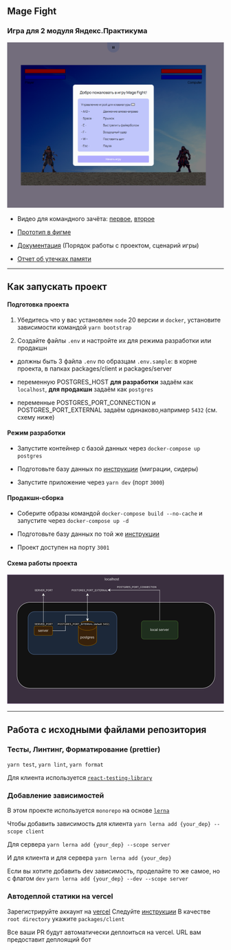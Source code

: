 ## Mage Fight

### Игра для 2 модуля Яндекс.Практикума

![preview](docs/game-start.png)

- Видео для командного зачёта: [первое](https://disk.yandex.ru/i/bemFDp9nvTfZHA), [второе](https://disk.yandex.ru/i/iu2oCUOj1yAxTA)

- [Прототип в фигме](https://www.figma.com/design/JxDvcmFWCqOx6ll6lmoTRD/MAGE-FIGHT)

- [Документация](docs/README.md) (Порядок работы с проектом, сценарий игры)

- [Отчет об утечках памяти](MEMORYLEAKS.md)

---

## Как запускать проект

#### Подготовка проекта

1. Убедитесь что у вас установлен `node` 20 версии и `docker`, установите зависимости командой `yarn bootstrap`

2. Создайте файлы `.env` и настройте их для режима разработки или продакшн

- должны быть 3 файла `.env` по образцам `.env.sample`: в корне проекта, в папках packages/client и packages/server

- переменную POSTGRES_HOST **для разработки** задаём как `localhost`, **для продакшн** задаём как `postgres`

- переменные POSTGRES_PORT_CONNECTION и POSTGRES_PORT_EXTERNAL задаём одинаково,например `5432` (см. схему ниже)

#### Режим разработки

- Запустите контейнер с базой данных через `docker-compose up postgres`

- Подготовьте базу данных по [инструкции](packages/server/README.md) (миграции, сидеры)

- Запустите приложение через `yarn dev` (порт `3000`)

#### Продакшн-сборка

- Соберите образы командой `docker-compose build --no-cache` и запустите через `docker-compose up -d`

- Подготовьте базу данных по той же [инструкции](packages/server/README.md)

- Проект доступен на порту `3001`

#### Схема работы проекта

![Схема работы проекта](docs/schema.png)

---

## Работа с исходными файлами репозитория

### Тесты, Линтинг, Форматирование (prettier)

`yarn test`, `yarn lint`, `yarn format`

Для клиента используется [`react-testing-library`](https://testing-library.com/docs/react-testing-library/intro/)

### Добавление зависимостей

В этом проекте используется `monorepo` на основе [`lerna`](https://github.com/lerna/lerna)

Чтобы добавить зависимость для клиента
`yarn lerna add {your_dep} --scope client`

Для сервера
`yarn lerna add {your_dep} --scope server`

И для клиента и для сервера
`yarn lerna add {your_dep}`

Если вы хотите добавить dev зависимость, проделайте то же самое, но с флагом `dev`
`yarn lerna add {your_dep} --dev --scope server`

### Автодеплой статики на vercel

Зарегистрируйте аккаунт на [vercel](https://vercel.com/)
Следуйте [инструкции](https://vitejs.dev/guide/static-deploy.html#vercel-for-git)
В качестве `root directory` укажите `packages/client`

Все ваши PR будут автоматически деплоиться на vercel. URL вам предоставит деплоящий бот
